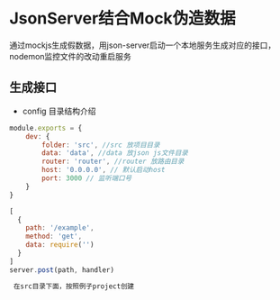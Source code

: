 # JsonServer结合Mock伪造数据
  通过mockjs生成假数据，用json-server启动一个本地服务生成对应的接口，nodemon监控文件的改动重启服务


## 生成接口
- config 目录结构介绍
```js
module.exports = {
    dev: {
        folder: 'src', //src 放项目目录
        data: 'data', //data 放json js文件目录
        router: 'router', //router 放路由目录 
        host: '0.0.0.0', // 默认启动host
        port: 3000 // 监听端口号
    }
}
```

```js 骨架
[
  {
    path: '/example',
    method: 'get',
    data: require('')
  }
]
server.post(path, handler)
```

```md 使用
 在src目录下面，按照例子project创建

```